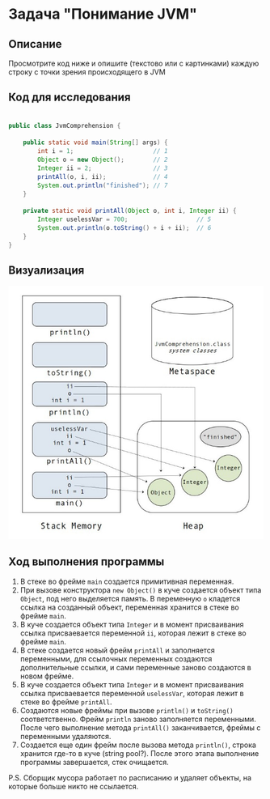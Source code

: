# Задача "Понимание JVM"

## Описание
Просмотрите код ниже и опишите (текстово или с картинками) каждую строку с точки зрения происходящего в JVM  

## Код для исследования
```java

public class JvmComprehension {

    public static void main(String[] args) {
        int i = 1;                      // 1
        Object o = new Object();        // 2
        Integer ii = 2;                 // 3
        printAll(o, i, ii);             // 4 
        System.out.println("finished"); // 7
    }

    private static void printAll(Object o, int i, Integer ii) {
        Integer uselessVar = 700;                   // 5
        System.out.println(o.toString() + i + ii);  // 6
    }
}

```

## Визуализация
<img src="jvm.jpg" alt="Области памяти" width="600"/>

## Ход выполнения программы
1. В стеке во фрейме `main` создается примитивная переменная.
2. При вызове конструктора `new Object()` в куче создается объект типа `Object`, под него выделяется память. В переменную `o` кладется ссылка на созданный объект, переменная хранится в стеке во фрейме `main`.
3. В куче создается объект типа  `Integer` и в момент присваивания ссылка присваевается переменной `ii`, которая лежит в стеке во фрейме `main`.
4. В стеке создается новый фрейм `printAll` и заполняется переменными, для ссылочных переменных создаются дополнительные ссылки, и сами переменные заново создаются в новом фрейме.
5. В куче создается объект типа  `Integer` и в момент присваивания ссылка присваевается переменной `uselessVar`, которая лежит в стеке во фрейме `printAll`.
6. Создаются новые фреймы при вызове `println()` и `toString()` соответственно. Фрейм `println` заново заполняется переменными.  После чего выполнение метода `printAll()` заканчивается, фреймы с переменными удаляются.
7. Создается еще один фрейм после вызова метода `println()`, строка хранится где-то в куче (string pool?). После этого этапа выполнение программы завершается, стек очищается.

P.S. Сборщик мусора работает по расписанию и удаляет объекты, на которые больше никто не ссылается.
